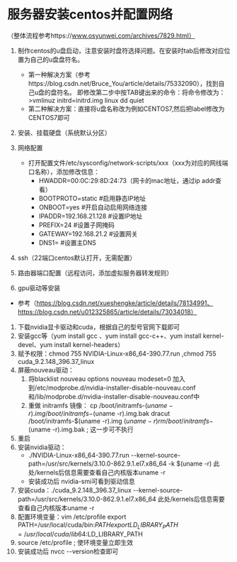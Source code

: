 # 服务器安装centos并配置网络
（整体流程参考https://www.osyunwei.com/archives/7829.html）

1. 制作centos的u盘启动，注意安装时盘符选择问题。在安装时tab后修改对应位置为自己的u盘盘符名。
 	- 第一种解决方案（参考https://blog.csdn.net/Bruce_You/article/details/75332090），找到自己u盘的盘符名。
即修改第二步中按TAB键出来的命令：将命令修改为：>vmlinuz initrd=initrd.img linux dd quiet
	- 第二种解决方案：直接将u盘名称改为例如CENTOS7,然后把label修改为CENTOS7即可

2. 安装、挂载硬盘（系统默认分区）

3. 网络配置
	- 打开配置文件/etc/sysconfig/network-scripts/xxx（xxx为对应的网线端口名称），添加修改信息：
		- HWADDR=00:0C:29:8D:24:73（网卡的mac地址，通过ip addr查看）
		- BOOTPROTO=static  #启用静态IP地址
		- ONBOOT=yes  #开启自动启用网络连接
		- IPADDR=192.168.21.128  #设置IP地址
		- PREFIX=24  #设置子网掩码
		- GATEWAY=192.168.21.2  #设置网关
		- DNS1=  #设置主DNS

4. ssh（22端口centos默认打开，无需配置）

5. 路由器端口配置（远程访问，添加虚拟服务器转发规则）

6. gpu驱动等安装

- 参考（https://blog.csdn.net/xueshengke/article/details/78134991、https://blog.csdn.net/u012325865/article/details/73034018）
1. 下载nvidia显卡驱动和cuda，根据自己的型号官网下载即可
2. 安装gcc等（yum install gcc 、yum install gcc-c++、yum install kernel-devel、yum install kernel-headers）
3. 赋予权限：chmod 755 NVIDIA-Linux-x86_64-390.77.run ,chmod 755 cuda_9.2.148_396.37_linux
4. 屏蔽nouveau驱动：
	1. 将blacklist nouveau
options nouveau modeset=0 加入到/etc/modprobe.d/nvidia-installer-disable-nouveau.conf和/lib/modprobe.d/nvidia-installer-disable-nouveau.conf中
	2. 重做 initramfs 镜像：
	 cp /boot/initramfs-$(uname -r).img /boot/initramfs-$(uname -r).img.bak
    dracut /boot/initramfs-$(uname -r).img $(uname -r)
    rm /boot/initramfs-$(uname -r).img.bak ; 这一步可不执行
5. 重启
6. 安装nvidia驱动：
	- ./NVIDIA-Linux-x86_64-390.77.run --kernel-source-path=/usr/src/kernels/3.10.0-862.9.1.el7.x86_64  -k $(uname -r)   此处/kernels后信息需要查看自己内核版本uname -r
	- 安装成功后 nvidia-smi可看到驱动信息
7. 安装cuda：./cuda_9.2.148_396.37_linux --kernel-source-path=/usr/src/kernels/3.10.0-862.9.1.el7.x86_64      此处/kernels后信息需要查看自己内核版本uname -r
8. 配置环境变量：vim /etc/profile
export PATH=/usr/local/cuda/bin:$PATH
export LD_LIBRARY_PATH=/usr/local/cuda/lib64:$LD_LIBRARY_PATH
9. source /etc/profile ; 使环境变量立即生效
10. 安装成功后 nvcc --version检查即可
